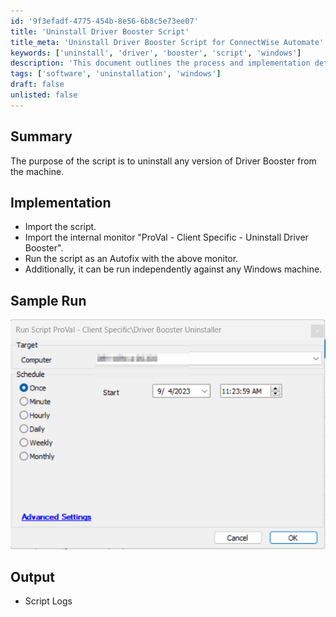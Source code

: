 ```yaml
---
id: '9f3efadf-4775-454b-8e56-6b8c5e73ee07'
title: 'Uninstall Driver Booster Script'
title_meta: 'Uninstall Driver Booster Script for ConnectWise Automate'
keywords: ['uninstall', 'driver', 'booster', 'script', 'windows']
description: 'This document outlines the process and implementation details for a script designed to uninstall any version of Driver Booster from a Windows machine. It includes instructions for importing the script, running it with a specific monitor, and executing it independently.'
tags: ['software', 'uninstallation', 'windows']
draft: false
unlisted: false
---
```


## Summary

The purpose of the script is to uninstall any version of Driver Booster from the machine.

## Implementation

- Import the script.
- Import the internal monitor "ProVal - Client Specific - Uninstall Driver Booster".
- Run the script as an Autofix with the above monitor.
- Additionally, it can be run independently against any Windows machine.

## Sample Run

![Sample Run](../../../static/img/SWM---Software-Install---Driver-Booster-Uninstaller/image_1.png)

## Output

- Script Logs

